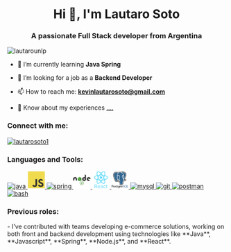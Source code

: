 <h1 align="center">Hi 👋, I'm Lautaro Soto</h1>
<h3 align="center">A passionate Full Stack developer from Argentina</h3>

<p align="left"> <img src="https://komarev.com/ghpvc/?username=lautarounlp&label=Profile%20views&color=0e75b6&style=flat" alt="lautarounlp" /> </p>

- 🌱 I’m currently learning **Java Spring**

- 🤝 I’m looking for a job as a **Backend Developer**

- 📫 How to reach me: **kevinlautarosoto@gmail.com**

- 📄 Know about my experiences [....](....)

<h3 align="left">Connect with me:</h3>
<p align="left">
<a href="https://linkedin.com/in/lautarosoto1/" target="blank"><img align="center" src="https://raw.githubusercontent.com/rahuldkjain/github-profile-readme-generator/master/src/images/icons/Social/linked-in-alt.svg" alt="lautarosoto1" height="30" width="40" /></a>
</p>

<h3 align="left">Languages and Tools:</h3>
<p align="left">
  <!-- Lenguajes de Programación -->
  <a href="https://www.java.com/" target="_blank" rel="noreferrer">
    <img src="https://www.vectorlogo.zone/logos/java/java-icon.svg" alt="java" width="40" height="40"/>
  </a>
  <a href="https://developer.mozilla.org/en-US/docs/Web/JavaScript" target="_blank" rel="noreferrer">
    <img src="https://raw.githubusercontent.com/devicons/devicon/master/icons/javascript/javascript-original.svg" alt="javascript" width="40" height="40"/>
  </a>

  <!-- Frameworks y Herramientas Backend -->
  <a href="https://spring.io/" target="_blank" rel="noreferrer">
    <img src="https://www.vectorlogo.zone/logos/springio/springio-icon.svg" alt="spring" width="40" height="40"/>
  </a>
  <a href="https://nodejs.org" target="_blank" rel="noreferrer">
    <img src="https://raw.githubusercontent.com/devicons/devicon/master/icons/nodejs/nodejs-original-wordmark.svg" alt="nodejs" width="40" height="40"/>
  </a>

  <!-- Frameworks y Herramientas Frontend -->
  <a href="https://reactjs.org/" target="_blank" rel="noreferrer">
    <img src="https://raw.githubusercontent.com/devicons/devicon/master/icons/react/react-original-wordmark.svg" alt="react" width="40" height="40"/>
  </a>

  <!-- Bases de Datos -->
  <a href="https://www.postgresql.org" target="_blank" rel="noreferrer">
    <img src="https://raw.githubusercontent.com/devicons/devicon/master/icons/postgresql/postgresql-original-wordmark.svg" alt="postgresql" width="40" height="40"/>
  </a>
  <a href="https://www.mysql.com/" target="_blank" rel="noreferrer">
    <img src="https://www.vectorlogo.zone/logos/mysql/mysql-official.svg" alt="mysql" width="40" height="40"/>
  </a>

  <!-- Otros -->
  <a href="https://git-scm.com/" target="_blank" rel="noreferrer">
    <img src="https://www.vectorlogo.zone/logos/git-scm/git-scm-icon.svg" alt="git" width="40" height="40"/>
  </a>
  <a href="https://postman.com" target="_blank" rel="noreferrer">
    <img src="https://www.vectorlogo.zone/logos/getpostman/getpostman-icon.svg" alt="postman" width="40" height="40"/>
  </a>
  <a href="https://www.gnu.org/software/bash/" target="_blank" rel="noreferrer">
    <img src="https://www.vectorlogo.zone/logos/gnu_bash/gnu_bash-icon.svg" alt="bash" width="40" height="40"/>
  </a>
</p>

<h3 align="left">Previous roles:</h3>
- I’ve contributed with teams developing e-commerce solutions, working on both front and backend development using technologies like **Java**, **Javascript**, **Spring**, **Node.js**, and **React**.



